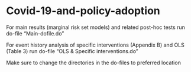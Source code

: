 # Covid-19-and-policy-adoption
For main results (marginal risk set models) and related post-hoc tests run do-file “Main-dofile.do”

For event history analysis of specific interventions (Appendix B) and OLS (Table 3) run do-file “OLS & Specific interventions.do”

Make sure to change the directories in the do-files to preferred location
